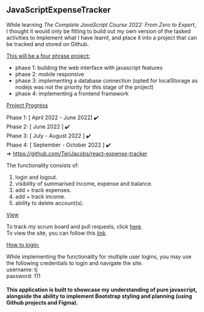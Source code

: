 ## JavaScriptExpenseTracker

While learning <i>The Complete JavaScript Course 2022: From Zero to Expert</i>, I thought it would only be fitting to build out my own version of the tasked activities to implement what I have learnt, and place it into a project that can be tracked and stored on Github.

<ins>This will be a four phrase project:</ins>

<ul>
  <li>phase 1: building the web interface with javascript features</li>
  <li>phase 2: mobile responsive</li>
  <li>phase 3: implementing a database connection (opted for localStorage as nodejs was not the priority for this stage of the project)</li>
  <li>phase 4: implementing a frontend framework</li>
</ul>

<ins>Project Progress</ins>

Phase 1: [ April 2022 - June 2022] :heavy_check_mark: <br>
Phase 2: [ June 2022 ] :heavy_check_mark: <br>
Phase 3: [ July - August 2022 ] :heavy_check_mark: <br>
Phase 4: [ September - October 2022 ] :heavy_check_mark: <br> => https://github.com/TeriJacobs/react-expense-tracker

The functionality consists of:

1. login and logout.
2. visibility of summarised income, expense and balance.
3. add + track expenses.
4. add + track income.
5. ability to delete account(s).

<ins>View</ins>
<p>
To track my scrum board and pull requests, click <a href="https://github.com/TeriJacobs/JavaScriptExpenseTracker/projects/1">here</a>.<br>
To view the site, you can follow this <a href="https://terijacobs.github.io/JavaScriptExpenseTracker/">link</a>. 
</p>

<ins>How to login:</ins>
<p>
While implementing the functionality for multiple user logins, you may use the following credentials to login and navigate the site.<br>
username: tj<br>
password: 111
</p>


#### This application is built to showcase my understanding of pure javascript, alongside the ability to implement Bootstrap styling and planning (using Github projects and Figma).


